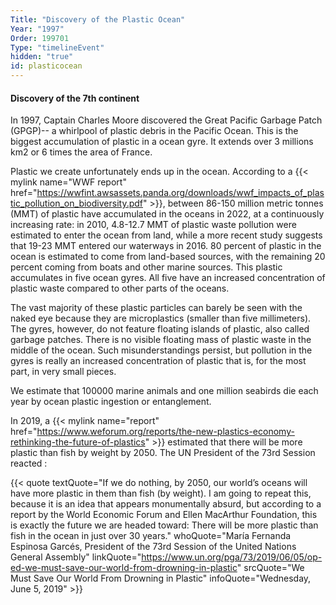 ```yaml
---
Title: "Discovery of the Plastic Ocean"
Year: "1997"
Order: 199701
Type: "timelineEvent"
hidden: "true"
id: plasticocean
---
```


#### Discovery of the 7th continent

In 1997, Captain Charles Moore discovered the Great Pacific Garbage Patch (GPGP)-- a whirlpool of plastic debris in the Pacific Ocean. This is the biggest accumulation of plastic in a ocean gyre. It extends over 3 millions km2 or 6 times the area of France.

Plastic we create unfortunately ends up in the ocean. According to a {{< mylink name="WWF report" href="https://wwfint.awsassets.panda.org/downloads/wwf_impacts_of_plastic_pollution_on_biodiversity.pdf" >}}, between 86-150 million metric tonnes (MMT) of plastic have accumulated in the oceans in 2022, at a continuously increasing rate: in 2010, 4.8-12.7 MMT of plastic waste pollution were estimated to enter the ocean from land, while a more recent study suggests that 19-23 MMT entered our waterways in 2016. 80 percent of plastic in the ocean is estimated to come from land-based sources, with the remaining 20 percent coming from boats and other marine sources. This plastic accumulates in five ocean gyres. All five have an increased concentration of plastic waste compared to other parts of the oceans.

The vast majority of these plastic particles can barely be seen with the naked eye because they are microplastics (smaller than five millimeters). The gyres, however, do not feature floating islands of plastic, also called garbage patches. There is no visible floating mass of plastic waste in the middle of the ocean. Such misunderstandings persist, but pollution in the gyres is really an increased concentration of plastic that is, for the most part, in very small pieces.

We estimate that 100000 marine animals and one million seabirds die each year by ocean plastic ingestion or entanglement.

In 2019, a {{< mylink name="report" href="https://www.weforum.org/reports/the-new-plastics-economy-rethinking-the-future-of-plastics" >}} estimated that there will be more plastic than fish by weight by 2050. The UN President of the 73rd Session reacted :

{{< quote textQuote="If we do nothing, by 2050, our world’s oceans will have more plastic in them than fish (by weight). I am going to repeat this, because it is an idea that appears monumentally absurd, but according to a report by the World Economic Forum and Ellen MacArthur Foundation, this is exactly the future we are headed toward: There will be more plastic than fish in the ocean in just over 30 years." whoQuote="María Fernanda Espinosa Garcés, President of the 73rd Session of the United Nations General Assembly" linkQuote="https://www.un.org/pga/73/2019/06/05/op-ed-we-must-save-our-world-from-drowning-in-plastic"  srcQuote="We Must Save Our World From Drowning in Plastic" infoQuote="Wednesday, June 5, 2019" >}}